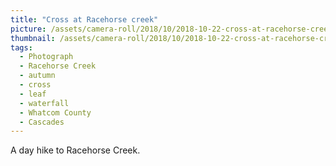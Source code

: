 ```yaml
---
title: "Cross at Racehorse creek"
picture: /assets/camera-roll/2018/10/2018-10-22-cross-at-racehorse-creek/20181022_215447721_iOS.jpg
thumbnail: /assets/camera-roll/2018/10/2018-10-22-cross-at-racehorse-creek/20181022_215447721_iOS-thumbnail.jpg
tags:
  - Photograph  
  - Racehorse Creek
  - autumn
  - cross
  - leaf
  - waterfall
  - Whatcom County
  - Cascades
---
```

A day hike to Racehorse Creek.